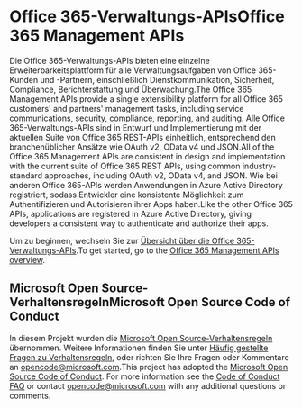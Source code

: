 # <a name="office-365-management-apis"></a><span data-ttu-id="51451-101">Office 365-Verwaltungs-APIs</span><span class="sxs-lookup"><span data-stu-id="51451-101">Office 365 Management APIs</span></span>

<span data-ttu-id="51451-102">Die Office 365-Verwaltungs-APIs bieten eine einzelne Erweiterbarkeitsplattform für alle Verwaltungsaufgaben von Office 365-Kunden und -Partnern, einschließlich Dienstkommunikation, Sicherheit, Compliance, Berichterstattung und Überwachung.</span><span class="sxs-lookup"><span data-stu-id="51451-102">The Office 365 Management APIs provide a single extensibility platform for all Office 365 customers' and partners' management tasks, including service communications, security, compliance, reporting, and auditing.</span></span> <span data-ttu-id="51451-103">Alle Office 365-Verwaltungs-APIs sind in Entwurf und Implementierung mit der aktuellen Suite von Office 365 REST-APIs einheitlich, entsprechend den branchenüblicher Ansätze wie OAuth v2, OData v4 und JSON.</span><span class="sxs-lookup"><span data-stu-id="51451-103">All of the Office 365 Management APIs are consistent in design and implementation with the current suite of Office 365 REST APIs, using common industry-standard approaches, including OAuth v2, OData v4, and JSON.</span></span> <span data-ttu-id="51451-104">Wie bei anderen Office 365-APIs werden Anwendungen in Azure Active Directory registriert, sodass Entwickler eine konsistente Möglichkeit zum Authentifizieren und Autorisieren ihrer Apps haben.</span><span class="sxs-lookup"><span data-stu-id="51451-104">Like the other Office 365 APIs, applications are registered in Azure Active Directory, giving developers a consistent way to authenticate and authorize their apps.</span></span>

<span data-ttu-id="51451-105">Um zu beginnen, wechseln Sie zur [Übersicht über die Office 365-Verwaltungs-APIs](https://docs.microsoft.com/office/office-365-management-api/office-365-management-apis-overview).</span><span class="sxs-lookup"><span data-stu-id="51451-105">To get started, go to the [Office 365 Management APIs overview](https://docs.microsoft.com/office/office-365-management-api/office-365-management-apis-overview).</span></span>



## <a name="microsoft-open-source-code-of-conduct"></a><span data-ttu-id="51451-106">Microsoft Open Source-Verhaltensregeln</span><span class="sxs-lookup"><span data-stu-id="51451-106">Microsoft Open Source Code of Conduct</span></span>
<span data-ttu-id="51451-p102">In diesem Projekt wurden die [Microsoft Open Source-Verhaltensregeln](https://opensource.microsoft.com/codeofconduct/) übernommen. Weitere Informationen finden Sie unter [Häufig gestellte Fragen zu Verhaltensregeln](https://opensource.microsoft.com/codeofconduct/faq/), oder richten Sie Ihre Fragen oder Kommentare an [opencode@microsoft.com](mailto:opencode@microsoft.com).</span><span class="sxs-lookup"><span data-stu-id="51451-p102">This project has adopted the [Microsoft Open Source Code of Conduct](https://opensource.microsoft.com/codeofconduct/). For more information see the [Code of Conduct FAQ](https://opensource.microsoft.com/codeofconduct/faq/) or contact [opencode@microsoft.com](mailto:opencode@microsoft.com) with any additional questions or comments.</span></span>